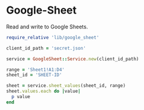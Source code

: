 # Google-Sheet

Read and write to Google Sheets.

```ruby
require_relative 'lib/google_sheet'

client_id_path = 'secret.json'

service = GoogleSheet::Service.new(client_id_path)

range = 'Sheet1!A1:D4'
sheet_id = 'SHEET-ID'

sheet = service.sheet_values(sheet_id, range)
sheet.values.each do |value|
  p value
end
```
